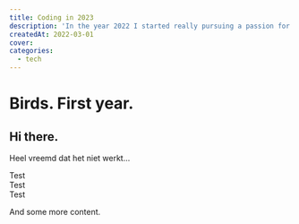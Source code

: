 ```yaml
---
title: Coding in 2023
description: 'In the year 2022 I started really pursuing a passion for bird and wildlife photography.'
createdAt: 2022-03-01
cover:
categories:
  - tech
---
```


# Birds. First year.

## Hi there.

Heel vreemd dat het niet werkt...

<!--more-->

<div class="grid grid-cols-3 gap-6">
  <div class=" h-64">Test</div>

  <div class="col-span-2 h-64">Test</div>
  <div class="col-span-2 h-64">Test</div>
</div>

And some more content.
